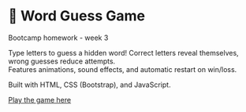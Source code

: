 # 🧠 Word Guess Game
Bootcamp homework - week 3

Type letters to guess a hidden word! Correct letters reveal themselves, wrong guesses reduce attempts.  
Features animations, sound effects, and automatic restart on win/loss.  

Built with HTML, CSS (Bootstrap), and JavaScript.  

[Play the game here](https://marcfgomes.github.io/week03-homework/)